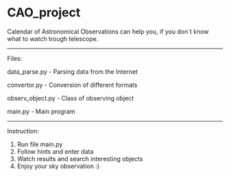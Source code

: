 # CAO_project
Calendar of Astronomical Observations can help you, if you don`t know what to watch trough telescope.

---

Files:

data_parse.py     - Parsing data from the Internet

convertor.py      - Conversion of different formats

observ_object.py  - Class of observing object

main.py           - Main program

---

Instruction:
1. Run file main.py
2. Follow hints and enter data
3. Watch results and search interesting objects
4. Enjoy your sky observation :)
